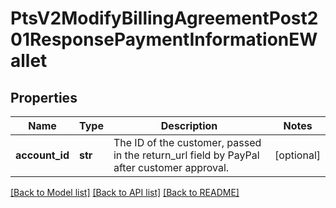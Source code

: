 # PtsV2ModifyBillingAgreementPost201ResponsePaymentInformationEWallet

## Properties
Name | Type | Description | Notes
------------ | ------------- | ------------- | -------------
**account_id** | **str** | The ID of the customer, passed in the return_url field by PayPal after customer approval.  | [optional] 

[[Back to Model list]](../README.md#documentation-for-models) [[Back to API list]](../README.md#documentation-for-api-endpoints) [[Back to README]](../README.md)


